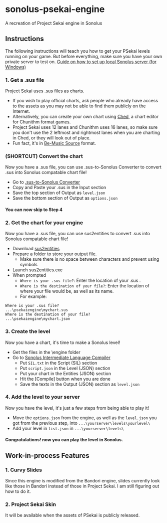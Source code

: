 # sonolus-psekai-engine
A recreation of Project Sekai engine in Sonolus

## Instructions
The following instructions will teach you how to get your PSekai levels running on your game. But before everything, make sure you have your own private server to test on. [Guide on how to set up local Sonolus server (for Windows)](https://docs.google.com/document/d/11rMD_wd-oXA6Qtvpk3gn_StZMO-XTMBWA_EVI-ksfXs/edit?usp=sharing)

### 1. Get a .sus file
Project Sekai uses .sus files as charts.
* If you wish to play official charts, ask people who already have access to the assets as you may not be able to find them publicly on the Internet.
* Alternatively, you can create your own chart using [Ched](https://github.com/paralleltree/Ched/releases/tag/v2.6.3.0), a chart editor for Chunithm format games.
 * Project Sekai uses 12 lanes and Chunithm uses 16 lanes, so make sure you don't use the 2 leftmost and rightmost lanes when you are charting in Ched, or they will look out of place.
  * Fun fact, it's in [Be-Music Source](https://en.wikipedia.org/wiki/Be-Music_Source) format.
  
### (SHORTCUT) Convert the chart
Now you have a .sus file, you can use .sus-to-Sonolus Converter to convert .sus into Sonolus compatable chart file!
* Go to [.sus-to-Sonolus Converter](https://miku-yay.netlify.app/)
* Copy and Paste your .sus in the Input section
* Save the top section of Output as `level.json`
* Save the bottom section of Output as `options.json`
#### You can now skip to Step 4

### 2. Get the chart for your engine
Now you have a .sus file, you can use sus2entities to convert .sus into Sonolus compatable chart file!
* Download [sus2entities](https://github.com/LeptailurusServal/sus2entities/releases)
* Prepare a folder to store your output file. 
  * Make sure there is no space between characters and prevent using symbols
* Launch sus2entities.exe
* When prompted
  * `Where is your .sus file?`: Enter the location of your .sus .
  * `Where is the destination of your file?`: Enter the location of where your file would be, as well as its name.
  * For example:
```
Where is your .sus file?
...\psekaiengine\mychart.sus
Where is the destination of your file?
...\psekaiengine\mychart.json
```

### 3. Create the level
Now you have a chart, it's time to make a Sonolus level!
* Get the files in the \engine folder
* Go to [Sonolus Intermediate Language Compiler](https://sonolus.com/developer/compiler/)
  * Put `SIL.txt` in the Script (SIL) section
  * Put `script.json` in the Level (JSON) section
  * Put your chart in the Entities (JSON) section
  * Hit the [Compile] button when you are done
  * Save the texts in the Output (JSON) section as `level.json`
  
### 4. Add the level to your server
Now you have the level, it's just a few steps from being able to play it!
* Move the `options.json` from the engine, as well as the `level.json` you got from the previous step, into `...\yourserver\levels\yourlevel\`
* Add your level in `list.json` in `...\yourserver\levels\`

#### Congratulations! now you can play the level in Sonolus.

## Work-in-process Features
### 1. Curvy Slides
Since this engine is modified from the Bandori engine, slides currently look like those in Bandori instead of those in Project Sekai. I am still figuring out how to do it.
### 2. Project Sekai Skin
It will be available when the assets of PSekai is publicly released.
